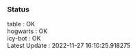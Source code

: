 ### Status


table : OK  
hogwarts : OK  
icy-bot : OK  
Latest Update : 2022-11-27 16:10:25.918275
